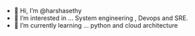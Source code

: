 - 👋 Hi, I’m @harshasethy
- 👀 I’m interested in ... System engineering , Devops and SRE. 
- 🌱 I’m currently learning ... python and cloud architecture
<!---
harshasethy/harshasethy is a ✨ special ✨ repository because its `README.md` (this file) appears on your GitHub profile.
You can click the Preview link to take a look at your changes.
--->
